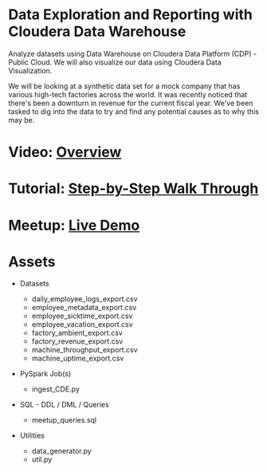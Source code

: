 # Data Exploration and Reporting with Cloudera Data Warehouse

Analyze datasets using Data Warehouse on Cloudera Data Platform (CDP) - Public Cloud. We will also visualize our data using Cloudera Data Visualization.

We will be looking at a synthetic data set for a mock company that has various high-tech factories across the world. It was recently noticed that there's been a downturn in revenue for the current fiscal year. We've been tasked to dig into the data to try and find any potential causes as to why this may be.

# Video: [Overview](https://bcove.video/3kTAkCC)

# Tutorial: [Step-by-Step Walk Through](https://www.cloudera.com/tutorials/data-exploration-and-reporting-with-cdw.html)

# Meetup: [Live Demo](https://www.meetup.com/futureofdata-nova/events/274702924/)

# Assets

* Datasets
    * daily_employee_logs_export.csv
    * employee_metadata_export.csv
    * employee_sicktime_export.csv
    * employee_vacation_export.csv
    * factory_ambient_export.csv
    * factory_revenue_export.csv
    * machine_throughput_export.csv
    * machine_uptime_export.csv

* PySpark Job(s)
    * ingest_CDE.py

* SQL - DDL / DML / Queries
    * meetup_queries.sql

* Utilities
    * data_generator.py
    * util.py